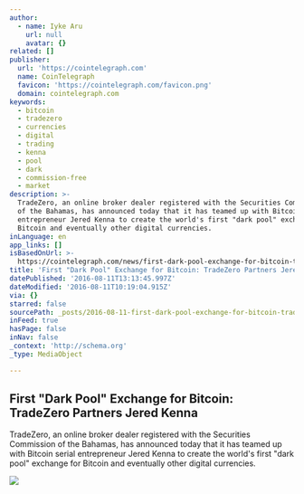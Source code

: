 ```yaml
---
author:
  - name: Iyke Aru
    url: null
    avatar: {}
related: []
publisher:
  url: 'https://cointelegraph.com'
  name: CoinTelegraph
  favicon: 'https://cointelegraph.com/favicon.png'
  domain: cointelegraph.com
keywords:
  - bitcoin
  - tradezero
  - currencies
  - digital
  - trading
  - kenna
  - pool
  - dark
  - commission-free
  - market
description: >-
  TradeZero, an online broker dealer registered with the Securities Commission
  of the Bahamas, has announced today that it has teamed up with Bitcoin serial
  entrepreneur Jered Kenna to create the world's first "dark pool" exchange for
  Bitcoin and eventually other digital currencies.
inLanguage: en
app_links: []
isBasedOnUrl: >-
  https://cointelegraph.com/news/first-dark-pool-exchange-for-bitcoin-tradezero-partners-jered-kenna
title: 'First "Dark Pool" Exchange for Bitcoin: TradeZero Partners Jered Kenna'
datePublished: '2016-08-11T13:13:45.997Z'
dateModified: '2016-08-11T10:19:04.915Z'
via: {}
starred: false
sourcePath: _posts/2016-08-11-first-dark-pool-exchange-for-bitcoin-tradezero-partners-j.md
inFeed: true
hasPage: false
inNav: false
_context: 'http://schema.org'
_type: MediaObject

---
```

<article style=""><h1>First "Dark Pool" Exchange for Bitcoin: TradeZero Partners Jered Kenna</h1><p>TradeZero, an online broker dealer registered with the Securities Commission of the Bahamas, has announced today that it has teamed up with Bitcoin serial entrepreneur Jered Kenna to create the world's first "dark pool" exchange for Bitcoin and eventually other digital currencies.</p><img src="https://cointelegraph.com/images/725_Ly9jb2ludGVsZWdyYXBoLmNvbS9zdG9yYWdlL3VwbG9hZHMvdmlldy9mYjM0MjEzMjY2ZjQzZjJkZmM0Mzk2OGE2OWM3NjI4Yi5qcGc=.jpg" /></article>